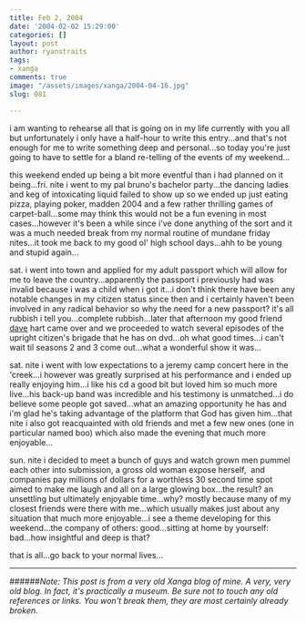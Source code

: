 ```yaml
---
title: Feb 2, 2004
date: '2004-02-02 15:29:00'
categories: []
layout: post
author: ryanstraits
tags:
- xanga
comments: true
image: "/assets/images/xanga/2004-04-16.jpg"
slug: 081

---
```

i am wanting to rehearse all that is going on in my life currently with you all but unfortunately i only have a half-hour to write this entry...and that's not enough for me to write something deep and personal...so today you're just going to have to settle for a bland re-telling of the events of my weekend...

<!-- break -->

this weekend ended up being a bit more eventful than i had planned on it being...fri. nite i went to my pal bruno's bachelor party...the dancing ladies and keg of intoxicating liquid failed to show up so we ended up just eating pizza, playing poker, madden 2004 and a few rather thrilling games of carpet-ball...some may think this would not be a fun evening in most cases...however it's been a while since i've done anything of the sort and it was a much needed break from my normal routine of mundane friday nites...it took me back to my good ol' high school days...ahh to be young and stupid again...

sat. i went into town and applied for my adult passport which will allow for me to leave the country...apparently the passport i previously had was invalid because i was a child when i got it...i don't think there have been any notable changes in my citizen status since then and i certainly haven't been involved in any radical behavior so why the need for a new passport? it's all rubbish i tell you...complete rubbish...later that afternoon my good friend <a href="http://www.xanga.com/dreamerswell" target="_blank">dave</a> hart came over and we proceeded to watch several episodes of the upright citizen's brigade that he has on dvd...oh what good times...i can't wait til seasons 2 and 3 come out...what a wonderful show it was...

sat. nite i went with low expectations to a jeremy camp concert here in the 'creek...i however was greatly surprised at his performance and i ended up really enjoying him...i like his cd a good bit but loved him so much more live...his back-up band was incredible and his testimony is unmatched...i do believe some people got saved...what an amazing opportunity he has and i'm glad he's taking advantage of the platform that God has given him...that nite i also got reacquainted with old friends and met a few new ones (one in particular named boo) which also made the evening that much more enjoyable...

sun. nite i decided to meet a bunch of guys and watch grown men pummel each other into submission, a gross old woman expose herself,  and companies pay millions of dollars for a worthless 30 second time spot aimed to make me laugh and all on a large glowing box...the result? an unsettling but ultimately enjoyable time...why? mostly because many of my closest friends were there with me...which usually makes just about any situation that much more enjoyable...i see a theme developing for this weekend...the company of others: good...sitting at home by yourself: bad...how insightful and deep is that?

that is all...go back to your normal lives...

---

######*Note: This post is from a very old Xanga blog of mine. A very, very old blog. In fact, it's practically a museum. Be sure not to touch any old references or links. You won't break them, they are most certainly already broken.*